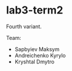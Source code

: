 # lab3-term2

Fourth variant.</br>

Team: 
* Sapbyiev Maksym
* Andreichenko Kyrylo
* Kryshtal Dmytro</br>

